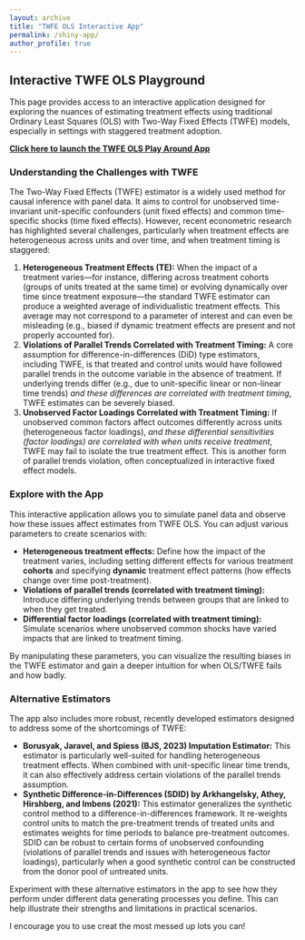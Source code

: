 ```yaml
---
layout: archive
title: "TWFE OLS Interactive App"
permalink: /shiny-app/
author_profile: true
---
```

## Interactive TWFE OLS Playground

This page provides access to an interactive application designed for exploring the nuances of estimating treatment effects using traditional Ordinary Least Squares (OLS) with Two-Way Fixed Effects (TWFE) models, especially in settings with staggered treatment adoption.

**[Click here to launch the TWFE OLS Play Around App](https://cannoncloud.shinyapps.io/TWFE_OLS_Play_Around/)**

### Understanding the Challenges with TWFE

The Two-Way Fixed Effects (TWFE) estimator is a widely used method for causal inference with panel data. It aims to control for unobserved time-invariant unit-specific confounders (unit fixed effects) and common time-specific shocks (time fixed effects). However, recent econometric research has highlighted several challenges, particularly when treatment effects are heterogeneous across units and over time, and when treatment timing is staggered:

1.  **Heterogeneous Treatment Effects (TE):** When the impact of a treatment varies—for instance, differing across treatment cohorts (groups of units treated at the same time) or evolving dynamically over time since treatment exposure—the standard TWFE estimator can produce a weighted average of individualistic treatment effects. This average may not correspond to a parameter of interest and can even be misleading (e.g., biased if dynamic treatment effects are present and not properly accounted for).
2.  **Violations of Parallel Trends Correlated with Treatment Timing:** A core assumption for difference-in-differences (DiD) type estimators, including TWFE, is that treated and control units would have followed parallel trends in the outcome variable in the absence of treatment. If underlying trends differ (e.g., due to unit-specific linear or non-linear time trends) *and these differences are correlated with treatment timing*, TWFE estimates can be severely biased.
3.  **Unobserved Factor Loadings Correlated with Treatment Timing:** If unobserved common factors affect outcomes differently across units (heterogeneous factor loadings), *and these differential sensitivities (factor loadings) are correlated with when units receive treatment*, TWFE may fail to isolate the true treatment effect. This is another form of parallel trends violation, often conceptualized in interactive fixed effect models.

### Explore with the App

This interactive application allows you to simulate panel data and observe how these issues affect estimates from TWFE OLS. You can adjust various parameters to create scenarios with:

* **Heterogeneous treatment effects:** Define how the impact of the treatment varies, including setting different effects for various treatment **cohorts** and specifying **dynamic** treatment effect patterns (how effects change over time post-treatment).
* **Violations of parallel trends (correlated with treatment timing):** Introduce differing underlying trends between groups that are linked to when they get treated.
* **Differential factor loadings (correlated with treatment timing):** Simulate scenarios where unobserved common shocks have varied impacts that are linked to treatment timing.

By manipulating these parameters, you can visualize the resulting biases in the TWFE estimator and gain a deeper intuition for when OLS/TWFE fails and how badly.

### Alternative Estimators

The app also includes more robust, recently developed estimators designed to address some of the shortcomings of TWFE:

* **Borusyak, Jaravel, and Spiess (BJS, 2023) Imputation Estimator:** This estimator is particularly well-suited for handling heterogeneous treatment effects. When combined with unit-specific linear time trends, it can also effectively address certain violations of the parallel trends assumption.
* **Synthetic Difference-in-Differences (SDID) by Arkhangelsky, Athey, Hirshberg, and Imbens (2021):** This estimator generalizes the synthetic control method to a difference-in-differences framework. It re-weights control units to match the pre-treatment trends of treated units and estimates weights for time periods to balance pre-treatment outcomes. SDID can be robust to certain forms of unobserved confounding (violations of parallel trends and issues with heterogeneous factor loadings), particularly when a good synthetic control can be constructed from the donor pool of untreated units.

Experiment with these alternative estimators in the app to see how they perform under different data generating processes you define. This can help illustrate their strengths and limitations in practical scenarios.

I encourage you to use creat the most messed up lots you can!
